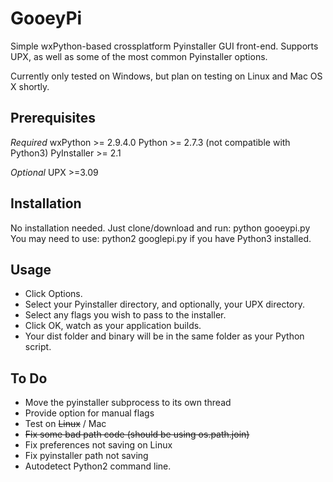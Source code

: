 GooeyPi
=======
Simple wxPython-based crossplatform Pyinstaller GUI front-end. Supports UPX, as well as some of the most common Pyinstaller options.

Currently only tested on Windows, but plan on testing on Linux and Mac OS X shortly.


Prerequisites
------------

*Required*
wxPython >= 2.9.4.0
Python >= 2.7.3 (not compatible with Python3)
PyInstaller >= 2.1 

*Optional*
UPX >=3.09


Installation
------------
No installation needed. Just clone/download and run: python gooeypi.py
You may need to use: python2 googlepi.py if you have Python3 installed. 

Usage
-----
- Click Options.
- Select your Pyinstaller directory, and optionally, your UPX directory.
- Select any flags you wish to pass to the installer. 
- Click OK, watch as your application builds. 
- Your dist folder and binary will be in the same folder as your Python script.

To Do
-----
- Move the pyinstaller subprocess to its own thread
- Provide option for manual flags
- Test on ~~Linux~~ / Mac
- ~~Fix some bad path code (should be using os.path.join)~~
- Fix preferences not saving on Linux
- Fix pyinstaller path not saving
- Autodetect Python2 command line. 
